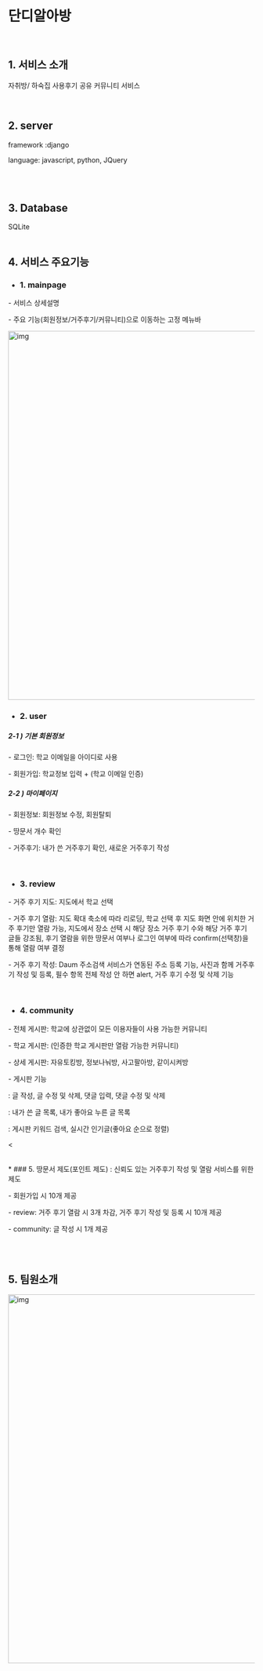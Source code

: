 <h1>단디알아방</h1>
</br>
<p></p>

## 1. 서비스 소개 
<p>자취방/ 하숙집 사용후기 공유 커뮤니티 서비스</p>
</br>

## 2. server
<p>framework :django</p>
<p>language: javascript, python, JQuery </p>
</br>
</br>

## 3. Database
SQLite
</br>
</br>


## 4. 서비스 주요기능

* ### 1. mainpage
<p>- 서비스 상세설명</p>
<p>- 주요 기능(회원정보/거주후기/커뮤니티)으로 이동하는 고정 메뉴바</p>
<p></p>
<img width="752" alt="img" src="https://user-images.githubusercontent.com/65646971/90869552-5c0a3980-e3d3-11ea-927f-0dd358050a75.PNG"></br>

* ### 2. user
<h5>2-1 ) 기본 회원정보</h5>
  <p>- 로그인: 학교 이메일을 아이디로 사용</p>
  <p>- 회원가입: 학교정보 입력 + (학교 이메일 인증)</p>
<h5>2-2 ) 마이페이지</h5>
  <p>- 회원정보: 회원정보 수정, 회원탈퇴</p>
  <p>- 땅문서 개수 확인</p>
  <p>- 거주후기: 내가 쓴 거주후기 확인, 새로운 거주후기 작성</p>
<p></p></br>

* ### 3. review
<p>- 거주 후기 지도: 지도에서 학교 선택</p>
<p>- 거주 후기 열람: 지도 확대 축소에 따라 리로딩, 학교 선택 후 지도 화면 안에 위치한 거주 후기만 열람 가능, 지도에서 장소 선택 시 해당 장소 거주 후기 수와 해당 거주 후기 글들 강조됨, 후기 열람을 위한 땅문서 여부나 로그인 여부에 따라 confirm(선택창)을 통해 열람 여부 결정</p>
<p>- 거주 후기 작성: Daum 주소검색 서비스가 연동된 주소 등록 기능, 사진과 함께 거주후기 작성 및 등록, 필수 항목 전체 작성 안 하면 alert, 거주 후기 수정 및 삭제 기능</p>
<p></p></br>

* ### 4. community
<p>- 전체 게시판: 학교에 상관없이 모든 이용자들이 사용 가능한 커뮤니티</p>
<p>- 학교 게시판: (인증한 학교 게시판만 열람 가능한 커뮤니티)</p>
<p>- 상세 게시판: 자유토킹방, 정보나눠방, 사고팔아방, 같이시켜방</p>
<p>- 게시판 기능</p>
<p>  : 글 작성, 글 수정 및 삭제, 댓글 입력, 댓글 수정 및 삭제</p>
<p>  : 내가 쓴 글 목록, 내가 좋아요 누른 글 목록</p>
<p>  : 게시판 키워드 검색, 실시간 인기글(좋아요 순으로 정렬)<p>
<p></p><
<p></p></br>
* ### 5. 땅문서 제도(포인트 제도) : 신뢰도 있는 거주후기 작성 및 열람 서비스를 위한 제도
<p>- 회원가입 시 10개 제공</p>
<p>- review: 거주 후기 열람 시 3개 차감, 거주 후기 작성 및 등록 시 10개 제공</p>
<p>- community: 글 작성 시 1개 제공</p>
<p></p> 
</br>
</br>
  
## 5. 팀원소개
 <img width="752" alt="img" src="https://user-images.githubusercontent.com/65646971/90873543-47c93b00-e3d9-11ea-956e-bb2dc69dc36b.PNG">  

